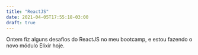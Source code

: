 ```yaml
---
title: "ReactJS"
date: 2021-04-05T17:55:18-03:00
draft: true
---
```


Ontem fiz alguns desafios do ReactJS no meu bootcamp,
e estou fazendo o novo módulo Elixir hoje.
